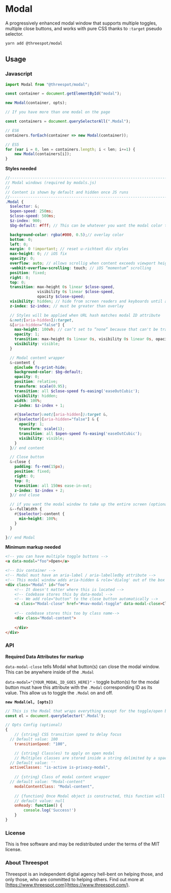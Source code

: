 # Modal
A progressively enhanced modal window that supports multiple toggles, multiple close buttons, and works with pure CSS thanks to `:target` pseudo selector.  

```bash
yarn add @threespot/modal
```

## Usage

### Javascript

```jsx
import Modal from "@threespot/modal";

const container = document.getElementById("modal");

new Modal(container, opts);

// If you have more than one modal on the page

const containers = document.querySelectorAll(".Modal");

// ES6
containers.forEach(container => new Modal(container));

// ES5 
for (var i = 0, len = containers.length; i < len; i+=1) {
	new Modal(containers[i]);
}
```

**Styles needed** 

```scss
//------------------------------------------------------------------------
// Modal windows (required by modals.js)
//
// Content is shown by default and hidden once JS runs
//------------------------------------------------------------------------
.Modal {
  $selector: &;
  $open-speed: 250ms;
  $close-speed: 500ms;
  $z-index: 900;
  $bg-default: #fff; // This can be whatever you want the modal color to be

  background-color: rgba(#000, 0.5);// overlay color
  bottom: 0;
  left: 0;
  margin: 0 !important; // reset u-richtext div styles
  max-height: 0; // iOS fix
  opacity: 0;
  overflow: auto; // allows scrollig when content exceeds viewport height
  -webkit-overflow-scrolling: touch; // iOS “momentum” scrolling
  position: fixed;
  right: 0;
  top: 0;
  transition: max-height 0s linear $close-speed,
              visibility 0s linear $close-speed,
              opacity $close-speed;
  visibility: hidden; // hide from screen readers and keyboards until active
  z-index: $z-index; // must be greater than overlay

  // Styles will be applied when URL hash matches modal ID attribute
  &:not([aria-hidden]):target,
  &[aria-hidden="false"] {
    max-height: 100vh; // can’t set to “none” because that can't be transitioned
    opacity: 1;
    transition: max-height 0s linear 0s, visibility 0s linear 0s, opacity $open-speed;
    visibility: visible;
  }

  // Modal content wrapper
  &-content {
    @include fs-print-hide;
    background-color: $bg-default;
    opacity: 0;
    position: relative;
    transform: scale(0.95);
    transition: all $close-speed fs-easing('easeOutCubic');
    visibility: hidden;
    width: 100%;
    z-index: $z-index + 1;

    #{$selector}:not([aria-hidden]):target &,
    #{$selector}[aria-hidden="false"] & {
      opacity: 1;
      transform: scale(1);
      transition: all $open-speed fs-easing('easeOutCubic');
      visibility: visible;
    }
  }// end content

  // Close button
  &-close {
    padding: fs-rem(15px);
    position: fixed;
    right: 0;
    top: 0;
    transition: all 150ms ease-in-out;
    z-index: $z-index + 2;
  }// end close

  // if you want the modal window to take up the entire screen (optional)
  &--fullWidth {
    #{$selector}-content {
      min-height: 100%;
    }
  }

}// end Modal

```

**Minimum markup needed**

```html
<!-- you can have multiple toggle buttons --> 
<a data-modal="foo">Open</a>

<!-- Div container -->
<!-- Modal must have an aria-label / aria-labelledby attribute -->
<!-- This modal window adds aria-hidden & role='dialog' out of the box -->
<div class="Modal" id="foo">
	<!-- It doesn't matter where this is located -->
	<!-- Codebase stores this by data-modal -->
	<!-- We add role="button" to the close button automatically -->
	<a class="Modal-close" href="#nav-modal-toggle" data-modal-close>Close</a>
	
	<!-- codebase stores this too by class name-->
	<div class="Modal-content">
	
	</div>
</div>
```

### API

**Required Data Attributes for markup**

`data-modal-close` tells Modal what button(s) can close the modal window. This can be anywhere inside of the `.Modal`

`data-modal="{YOUR_MODAL_ID_GOES_HERE}"` - toggle button(s) for the modal button must have this attribute with the `.Modal` corresponding ID as its value. This allow us to toggle the `.Modal` on and off.

 **`new Modal(el, [opts])`**

```jsx
// This is the Modal that wraps everything except for the toggle/open button(s). 
const el = document.querySelector('.Modal'); 

// Opts Config (optional)
{
	// {string} CSS transition speed to delay focus
  // Default value: 100
	transitionSpeed: "100", 

	// {string} Class(es) to apply on open modal
	// Multiples classes are stored inside a string delimited by a space
  // Default value: ''
  activeClasses: "is-active is-privacy-modal",
	
	// {string} Class of modal content wrapper
  // default value: "Modal-content"
	modalContentClass: "Modal-content", 
	
	// {function} Once Modal object is constructed, this function will be called
	// default value: null
	onReady: function() {
		console.log('Success!')
	}
}
```

### License

This is free software and may be redistributed under the terms of the MIT license.

### About Threespot

Threespot is an independent digital agency hell-bent on helping those, and only those, who are committed to helping others. Find out more at [https://www.threespot.com](https://www.threespot.com/).
